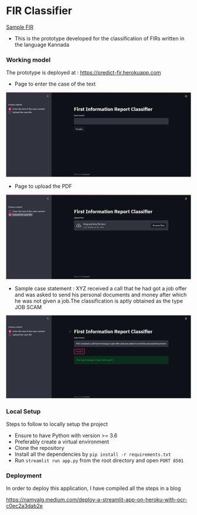 # FIR Classifier

[Sample FIR](https://images.app.goo.gl/DtHhrTv2VSLFWetr6)
- This is the prototype developed for the classification of FIRs written in the language Kannada 


### Working model

The prototype is deployed at : https://predict-fir.herokuapp.com

- Page to enter the case of the text

![Enter Case Text](assets/text.PNG?raw=true "Case text")

- Page to upload the PDF

![Upload Case File](assets/upload.PNG?raw=true "Case file")

- Sample case statement : XYZ received a call that he had got a job offer and was asked to send his personal documents and money after which he was not given a job.The classification is aptly obtained as the type JOB SCAM

![Sample Case Text](assets/sample_case.PNG?raw=true "Sample case text")

### Local Setup

Steps to follow to locally setup the project
  - Ensure to have Python with version >= 3.6
  - Preferably create a virtual environment
  - Clone the repository
  - Install all the dependencies by ```pip install -r requirements.txt```
  - Run ```streamlit run app.py``` from the root directory and open ```PORT 8501```

### Deployment
 
 In order to deploy this application, I have compiled all the steps in a blog 
 
 https://namyalg.medium.com/deploy-a-streamlit-app-on-heroku-with-ocr-c0ec2a3dab2e
